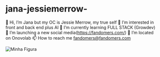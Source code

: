 # jana-jessiemerrow-
👋 Hi, I’m Jana but my OC is Jessie Merrow, my true self
👀 I’m interested in front and back end plus AI 
🌱 I’m currently learning FULL STACK (Growdev)
💞️ I’m launching a new social media(https://fandomers.com/)
💞️ I’m located on Onovolab
📫 How to reach me fandomers@fandomers.com 


 <img src="206744.gif" alt="Minha Figura">
 
